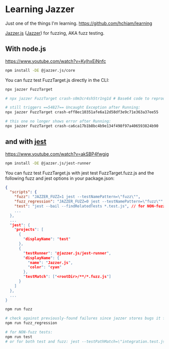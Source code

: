 # Learning Jazzer

Just one of the things I'm learning. https://github.com/hchiam/learning

[Jazzer.js](https://github.com/CodeIntelligenceTesting/jazzer.js) ([Jazzer](https://github.com/CodeIntelligenceTesting/jazzer)) for fuzzing, AKA fuzz testing.

## With node.js

https://www.youtube.com/watch?v=KyIhxEiNnfc

```sh
npm install -DE @jazzer.js/core
```

You can fuzz test FuzzTarget.js directly in the CLI:

```sh
npx jazzer FuzzTarget
```

```sh
# npx jazzer FuzzTarget crash-s0m3cr4sh5tr1ng1d # Base64 code to reproduce a specific error

# still triggers ==54827== Uncaught Exception after Running:
npx jazzer FuzzTarget crash-eff8ec10351afe6a12d58df3e9c71e363a37ee55

# this one no longer shows error after Running:
npx jazzer FuzzTarget crash-ca6ca17b1b8bc4b9e134f498f97a406593824b90
```

## and with [jest](https://github.com/hchiam/learning-jest)

https://www.youtube.com/watch?v=akSBP4fwgjg

```sh
npm install -DE @jazzer.js/jest-runner
```

You can fuzz test FuzzTarget.js with jest test FuzzTarget.fuzz.js and the following fuzz and jest options in your package.json:

```json
{
  "scripts": {
    "fuzz": "JAZZER_FUZZ=1 jest --testNamePattern=\"fuzz\"",
    "fuzz_regression": "JAZZER_FUZZ=0 jest --testNamePattern=\"fuzz\"", // checks against previously-found failures since jazzer stores bugs it found earlier
    "test": "jest --bail --findRelatedTests *.test.js", // for NON-fuzz tests. or for both test and fuzz: jest --testPathMatch=\"integration.test.js\"
    ...
  },
  ...
  "jest": {
    "projects": [
      {
        "displayName": "test"
      },
      {
        "testRunner": "@jazzer.js/jest-runner",
        "displayName": {
          "name": "Jazzer.js",
          "color": "cyan"
        },
        "testMatch": ["<rootDir>/**/*.fuzz.js"]
      }
    ]
  },
  ...
}
```

```sh
npm run fuzz
```

```sh
# check against previously-found failures since jazzer stores bugs it found earlier:
npm run fuzz_regression
```

```sh
# for NON-fuzz tests:
npm run test
# or for both test and fuzz: jest --testPathMatch=\"integration.test.js\"
```
